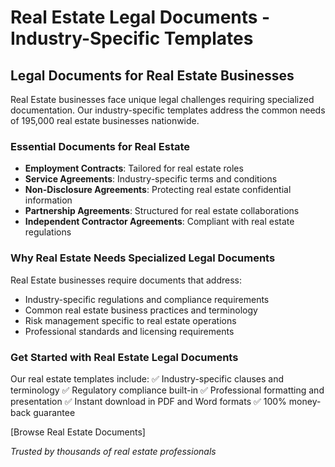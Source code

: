 # Real Estate Legal Documents - Industry-Specific Templates

## Legal Documents for Real Estate Businesses

Real Estate businesses face unique legal challenges requiring specialized documentation. Our industry-specific templates address the common needs of 195,000 real estate businesses nationwide.

### Essential Documents for Real Estate

- **Employment Contracts**: Tailored for real estate roles
- **Service Agreements**: Industry-specific terms and conditions
- **Non-Disclosure Agreements**: Protecting real estate confidential information
- **Partnership Agreements**: Structured for real estate collaborations
- **Independent Contractor Agreements**: Compliant with real estate regulations

### Why Real Estate Needs Specialized Legal Documents

Real Estate businesses require documents that address:
- Industry-specific regulations and compliance requirements
- Common real estate business practices and terminology
- Risk management specific to real estate operations
- Professional standards and licensing requirements

### Get Started with Real Estate Legal Documents

Our real estate templates include:
✅ Industry-specific clauses and terminology
✅ Regulatory compliance built-in
✅ Professional formatting and presentation
✅ Instant download in PDF and Word formats
✅ 100% money-back guarantee

[Browse Real Estate Documents]

*Trusted by thousands of real estate professionals*
